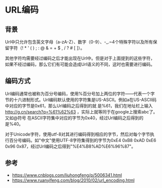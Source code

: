 # URL编码

## 背景
Url中只允许包含英文字母（a-zA-Z）、数字（0-9）、-_.~4个特殊字符以及所有保留字符（! * ' ( ) ; : @ & = + $ , / ? # [ ]）。

其他字符均需要经过编码之后才能出现在Url中。但是对于上面提到的这些字符，如果不经过编码，那么它们有可能会造成Url语义的不同，这时也需要进行编码。

## 编码方式
Url编码通常也被称为百分号编码，使用%百分号加上两位的字符——代表一个字节的十六进制形式。Url编码默认使用的字符集是US-ASCII。例如a在US-ASCII码中对应的字节是0x61，那么Url编码之后得到的就 是%61，我们在地址栏上输入 http://g.cn/search?q=%61%62%63 ，实际上就等同于在google上搜索abc了。又如@符号 在ASCII字符集中对应的字节为0x40，经过Url编码之后得到的是%40。

对于Unicode字符，使用utf-8对其进行编码得到相应的字节，然后对每个字节执行百分号编码。如"中文"使用UTF-8字符集得到的字节为0xE4 0xB8 0xAD 0xE6 0x96 0x87，经过Url编码之后得到"%E4%B8%AD%E6%96%87"。


## 参考
* https://www.cnblogs.com/liuhongfeng/p/5006341.html
* https://www.ruanyifeng.com/blog/2010/02/url_encoding.html